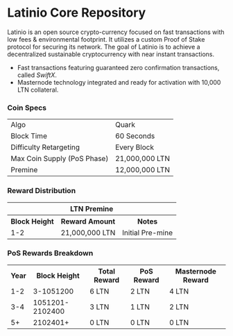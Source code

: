 Latinio Core Repository
=====================================

Latinio is an open source crypto-currency focused on fast transactions with low fees & environmental footprint.  It utilizes a custom Proof of Stake protocol for securing its network. The goal of Latinio is to achieve a decentralized sustainable cryptocurrency with near instant transactions.

- Fast transactions featuring guaranteed zero confirmation transactions, called _SwiftX_.
- Masternode technology integrated and ready for activation with 10,000 LTN collateral.

### Coin Specs
<table>
<tr><td>Algo</td><td>Quark</td></tr>
<tr><td>Block Time</td><td>60 Seconds</td></tr>
<tr><td>Difficulty Retargeting</td><td>Every Block</td></tr>
<tr><td>Max Coin Supply (PoS Phase)</td><td>21,000,000 LTN</td></tr>
<tr><td>Premine</td><td>12,000,000 LTN</td></tr>
</table>

### Reward Distribution

<table>
<th colspan=4>LTN Premine</th>
<tr><th>Block Height</th><th>Reward Amount</th><th>Notes</th></tr>
<tr><td>1-2</td><td>21,000,000 LTN</td><td>Initial Pre-mine</td></tr>
</table>

### PoS Rewards Breakdown

<table>
<th>Year</th><th>Block Height</th><th>Total Reward</th><th>PoS Reward</th><th>Masternode Reward</th>
<tr><td>1-2</td><td>3-1051200</td><td>6 LTN</td><td>2 LTN</td><td>4 LTN</td></tr>
<tr><td>3-4</td><td>1051201-2102400</td><td>3 LTN</td><td>1 LTN</td><td>2 LTN</td></tr>
<tr><td>5+</td><td>2102401+</td><td>0 LTN</td><td>0 LTN</td><td>0 LTN</td></tr>
</table>
